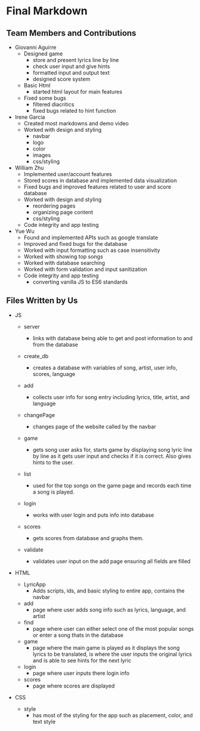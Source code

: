 # Final Markdown
## Team Members and Contributions 
- Giovanni Aguirre
  - Designed game 
  	- store and present lyrics line by line
  	- check user input and give hints
  	- formatted input and output text
  	- designed score system
  - Basic Html
  	- started html layout for main features
  - Fixed some bugs
  	- filtered diacritics
  	- fixed bugs related to hint function
- Irene Garcia
  - Created most markdowns and demo video
  - Worked with design and styling
  	- navbar
  	- logo
  	- color
    - images
  	- css/styling
- William Zhu
  - Implemented user/account features
  - Stored scores in database and implemented data visualization
  - Fixed bugs and improved features related to user and score database
  - Worked with design and styling
    - reordering pages
    - organizing page content
    - css/styling
  - Code integrity and app testing
- Yue Wu
  - Found and implemented APIs such as google translate
  - Improved and fixed bugs for the database
  - Worked with input formatting such as case insensitivity
  - Worked with showing top songs
  - Worked with database searching
  - Worked with form validation and input sanitization
  - Code integrity and app testing
    - converting vanilla JS to ES6 standards



## Files Written by Us

- JS
	- server
		- links with database being able to get and post information to and from the database
		
	- create_db
		- creates a database with variables of song, artist, user info, scores, language
	
	- add
		- collects user info for song entry including lyrics, title, artist, and language

	- changePage
		- changes page of the website called by the navbar

	- game
		- gets song user asks for, starts game by displaying song lyric line by line as it gets user input and checks if it is correct. Also gives hints to the user.

	- list
		- used for the top songs on the game page and records each time a song is played.

	- login
		- works with user login and puts info into database

	- scores
		- gets scores from database and graphs them.

	- validate
		- validates user input on the add page ensuring all fields are filled

- HTML
	- LyricApp
		- Adds scripts, ids, and basic styling to entire app, contains the navbar
	- add
		- page where user adds song info such as lyrics, language, and artist
	- find
		- page where user can either select one of the most popular songs or enter a song thats in the database
	- game
		- page where the main game is played as it displays the song lyrics to be translated, is where the user inputs the original lyrics and is able to see hints for the next lyric
	- login
		- page where user inputs there login info
	- scores
		- page where scores are displayed
	
- CSS
	- style
		- has most of the styling for the app such as placement, color, and text style

